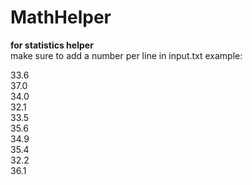 # MathHelper
**for statistics helper**  
make sure to add a number per line in input.txt
example:

33.6  
37.0  
34.0  
32.1  
33.5  
35.6  
34.9  
35.4  
32.2  
36.1  

